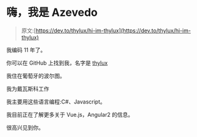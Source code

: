 # 嗨，我是 Azevedo

> 原文:[https://dev.to/thylux/hi-im-thylux](https://dev.to/thylux/hi-im-thylux)

我编码 11 年了。

你可以在 GitHub 上找到我，名字是 [thylux](https://github.com/thylux)

我住在葡萄牙的波尔图。

我为戴瓦斯科工作

我主要用这些语言编程:C#、Javascript。

我目前正在了解更多关于 Vue.js，Angular2 的信息。

很高兴见到你。